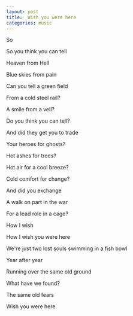 ```yaml
---
layout: post
title:  Wish you were here
categories: music
---
```


So

So you think you can tell

Heaven from Hell

Blue skies from pain

Can you tell a green field

From a cold steel rail?

A smile from a veil?

Do you think you can tell?

And did they get you to trade

Your heroes for ghosts?

Hot ashes for trees?

Hot air for a cool breeze?

Cold comfort for change?

And did you exchange

A walk on part in the war

For a lead role in a cage?

How I wish

How I wish you were here

We're just two lost souls swimming in a fish bowl

Year after year

Running over the same old ground

What have we found?

The same old fears

Wish you were here
